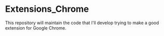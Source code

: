 # Extensions_Chrome
This repository will maintain the code that I'll develop trying to make a good extension for Google Chrome.
